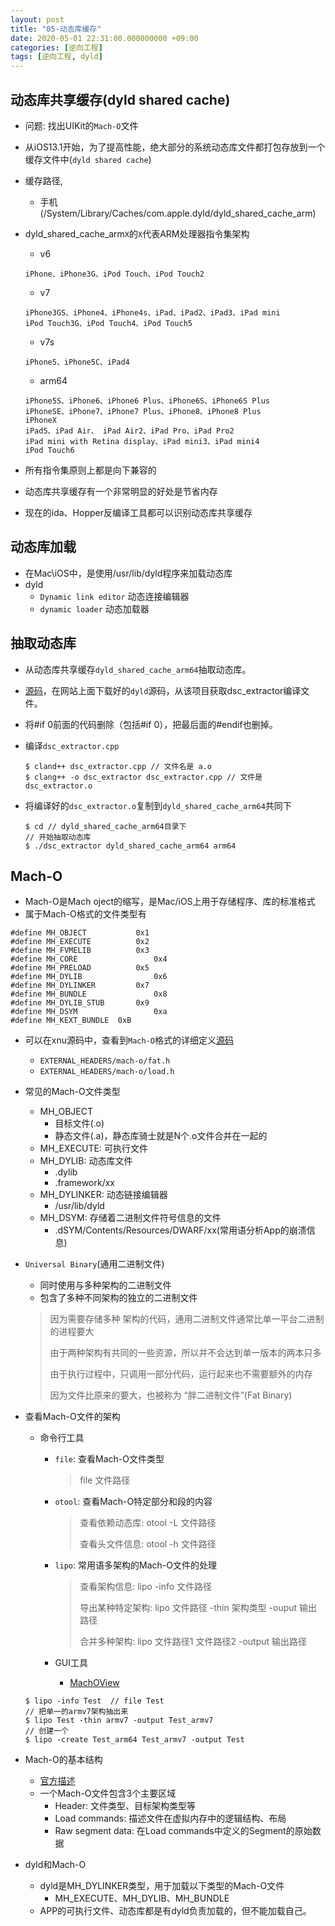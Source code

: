 ```yaml
---
layout: post
title: "05-动态库缓存"
date: 2020-05-01 22:31:00.000000000 +09:00
categories: [逆向工程]
tags: [逆向工程, dyld]
---
```


## 动态库共享缓存(dyld shared cache)

+ 问题: 找出UIKit的`Mach-O`文件

+ 从iOS13.1开始，为了提高性能，绝大部分的系统动态库文件都打包存放到一个缓存文件中(`dyld shared cache`)

+ 缓存路径,

  + 手机(/System/Library/Caches/com.apple.dyld/dyld_shared_cache_arm)

+ dyld_shared_cache_arm`X`的`X`代表ARM处理器指令集架构

  + v6

  ```
  iPhone、iPhone3G、iPod Touch、iPod Touch2
  ```

  + v7

  ```
  iPhone3GS、iPhone4、iPhone4s、iPad、iPad2、iPad3、iPad mini
  iPod Touch3G、iPod Touch4、iPod Touch5
  ```

  + v7s

  ```
  iPhone5、iPhone5C、iPad4
  ```

  + arm64

  ```
  iPhone5S、iPhone6、iPhone6 Plus、iPhone6S、iPhone6S Plus
  iPhoneSE、iPhone7、iPhone7 Plus、iPhone8、iPhone8 Plus
  iPhoneX
  iPad5、iPad Air、 iPad Air2、iPad Pro、iPad Pro2
  iPad mini with Retina display、iPad mini3、iPad mini4
  iPod Touch6
  ```

+ 所有指令集原则上都是向下兼容的

+ 动态库共享缓存有一个非常明显的好处是节省内存

+ 现在的ida、Hopper反编译工具都可以识别动态库共享缓存

## 动态库加载

+ 在Mac\iOS中，是使用/usr/lib/dyld程序来加载动态库
+ dyld
  + `Dynamic link editor` 动态连接编辑器
  + `dynamic loader` 动态加载器

## 抽取动态库

+ 从动态库共享缓存`dyld_shared_cache_arm64`抽取动态库。

+ [源码](https://opensource.apple.com/traballs/dyld/)，在网站上面下载好的`dyld`源码，从该项目获取dsc_extractor编译文件。

+ 将#if 0前面的代码删除（包括#if 0），把最后面的#endif也删掉。

+ 编译`dsc_extractor.cpp`

  ```
  $ cland++ dsc_extractor.cpp // 文件名是 a.o
  $ clang++ -o dsc_extractor dsc_extractor.cpp // 文件是dsc_extractor.o
  ```

+ 将编译好的`dsc_extractor.o`复制到`dyld_shared_cache_arm64`共同下

  ```
  $ cd // dyld_shared_cache_arm64目录下
  // 开始抽取动态库
  $ ./dsc_extractor dyld_shared_cache_arm64 arm64
  ```

## Mach-O

+ Mach-O是Mach oject的缩写，是Mac/iOS上用于存储程序、库的标准格式
+ 属于Mach-O格式的文件类型有

```
#define MH_OBJECT 			0x1
#define MH_EXECUTE 	 		0x2
#define MH_FVMELIB 			0x3
#define MH_CORE					0x4
#define MH_PRELOAD			0x5
#define MH_DYLIB				0x6
#define MH_DYLINKER			0x7
#define MH_BUNDLE				0x8	
#define MH_DYLIB_STUB		0x9
#define MH_DSYM					0xa
#define MH_KEXT_BUNDLE 	0xB
```

+ 可以在xnu源码中，查看到`Mach-O`格式的详细定义[源码](https://opensource.apple.com/traballs/xnu)

  + `EXTERNAL_HEADERS/mach-o/fat.h`
  + `EXTERNAL_HEADERS/mach-o/load.h`

+ 常见的Mach-O文件类型

  + MH_OBJECT
    + 目标文件(.o)
    + 静态文件(.a)，静态库骑士就是N个.o文件合并在一起的
  + MH_EXECUTE: 可执行文件
  + MH_DYLIB: 动态库文件
    + .dylib
    + .framework/xx
  + MH_DYLINKER: 动态链接编辑器
    + /usr/lib/dyld
  + MH_DSYM: 存储着二进制文件符号信息的文件
    + .dSYM/Contents/Resources/DWARF/xx(常用语分析App的崩溃信息)

+ `Universal Binary`(通用二进制文件)

  + 同时使用与多种架构的二进制文件
  + 包含了多种不同架构的独立的二进制文件

  > 因为需要存储多种 架构的代码，通用二进制文件通常比单一平台二进制的进程要大
  >
  > 由于两种架构有共同的一些资源，所以并不会达到单一版本的两本只多
  >
  > 由于执行过程中，只调用一部分代码，运行起来也不需要额外的内存
  >
  > 因为文件比原来的要大，也被称为 “胖二进制文件”(Fat Binary)

+ 查看Mach-O文件的架构

  + 命令行工具

    + `file`: 查看Mach-O文件类型

      > file 文件路径

    + `otool`: 查看Mach-O特定部分和段的内容

      > 查看依赖动态库: otool -L 文件路径
      >
      > 查看头文件信息: otool -h 文件路径

    + `lipo`: 常用语多架构的Mach-O文件的处理

      > 查看架构信息: lipo -info 文件路径
      >
      > 导出某种特定架构: lipo 文件路径 -thin 架构类型 -ouput 输出路径
      >
      > 合并多种架构: lipo 文件路径1 文件路径2 -output 输出路径

    + GUI工具

      + [MachOView](https://github.com/gdbinit/MachOView)

  ```
  $ lipo -info Test  // file Test
  // 把单一的armv7架构抽出来
  $ lipo Test -thin armv7 -output Test_armv7 
  // 创建一个
  $ lipo -create Test_arm64 Test_armv7 -output Test
  ```

+ Mach-O的基本结构

  + [官方描述](https://developer.apple.com/library/content/documentation/DeveloperTools/Conceptual/MachOTopics/0-Introduction/introduction.html)
  + 一个Mach-O文件包含3个主要区域
    + Header: 文件类型、目标架构类型等
    + Load commands: 描述文件在虚拟内存中的逻辑结构、布局
    + Raw segment data: 在Load commands中定义的Segment的原始数据
  
+ dyld和Mach-O

  + dyld是MH_DYLINKER类型，用于加载以下类型的Mach-O文件
    + MH_EXECUTE、MH_DYLIB、MH_BUNDLE
  + APP的可执行文件、动态库都是有dyld负责加载的，但不能加载自己。 
